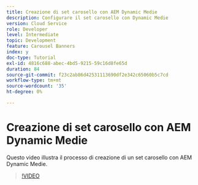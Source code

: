 ```yaml
---
title: Creazione di set carosello con AEM Dynamic Medie
description: Configurare il set carosello con Dynamic Medie
version: Cloud Service
role: Developer
level: Intermediate
topic: Development
feature: Carousel Banners
index: y
doc-type: Tutorial
exl-id: 4816c688-abec-4bd5-9215-59c16d8fe65d
duration: 84
source-git-commit: f23c2ab86d42531113690df2e342c65060b5c7cd
workflow-type: tm+mt
source-wordcount: '35'
ht-degree: 0%

---
```


# Creazione di set carosello con AEM Dynamic Medie

Questo video illustra il processo di creazione di un set carosello con AEM Dynamic Medie.

>[!VIDEO](https://video.tv.adobe.com/v/335380?quality=12&learn=on)
